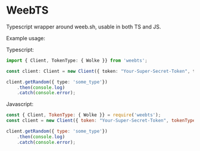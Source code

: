 # WeebTS
Typescript wrapper around weeb.sh, usable in both TS and JS.

Example usage:

Typescript:
```Typescript
import { Client, TokenType: { Wolke }} from 'weebts';

const client: Client = new Client({ token: "Your-Super-Secret-Token", tokenType: Wolke });

client.getRandom({ type: 'some_type'})
	.then(console.log)
	.catch(console.error);
```

Javascript:
```js
const { Client, TokenType: { Wolke }} = require('weebts');
const client = new Client({ token: "Your-Super-Secret-Token", tokenType: Wolke });

client.getRandom({ type: 'some_type'})
	.then(console.log)
	.catch(console.error);
```